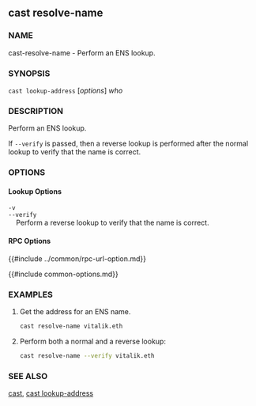 ## cast resolve-name

### NAME

cast-resolve-name - Perform an ENS lookup.

### SYNOPSIS

``cast lookup-address`` [*options*] *who*

### DESCRIPTION

Perform an ENS lookup.

If `--verify` is passed, then a reverse lookup is performed after the normal lookup to verify that the name is correct.

### OPTIONS

#### Lookup Options

`-v`  
`--verify`  
&nbsp;&nbsp;&nbsp;&nbsp;Perform a reverse lookup to verify that the name is correct.

#### RPC Options

{{#include ../common/rpc-url-option.md}}

{{#include common-options.md}}

### EXAMPLES

1. Get the address for an ENS name.
    ```sh
    cast resolve-name vitalik.eth
    ```

2. Perform both a normal and a reverse lookup:
    ```sh
    cast resolve-name --verify vitalik.eth
    ```

### SEE ALSO

[cast](./cast.md), [cast lookup-address](./cast-lookup-address.md)
